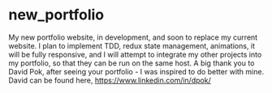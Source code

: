# new_portfolio
My new portfolio website, in development, and soon to replace my current website. I plan to implement TDD, redux state management, animations, it will be fully responsive, and I will attempt to integrate my other projects into my portfolio, so that they can be run on the same host.  A big thank you to David Pok, after seeing your portfolio - I was inspired to do better with mine. David can be found here, https://www.linkedin.com/in/dpok/
